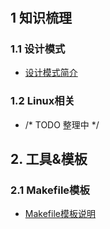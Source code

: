 #  

## 1 知识梳理

### 1.1 设计模式

- [设计模式简介](https://github.com/annrps/annrps.github.io/blob/main/design_patterns/introduction.md)

### 1.2 Linux相关

- /* TODO 整理中 */

## 2. 工具&模板

### 2.1 Makefile模板

- [Makefile模板说明](https://github.com/annrps/annrps.github.io/tree/main/makefile/readme.md)
